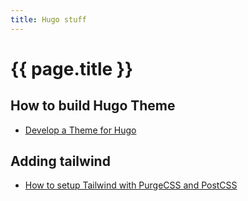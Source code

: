 ```yaml
---
title: Hugo stuff
---
```


# {{ page.title }}

## How to build Hugo Theme
* [Develop a Theme for Hugo](https://www.zeolearn.com/magazine/develop-a-theme-for-hugo)

## Adding tailwind
* [How to setup Tailwind with PurgeCSS and PostCSS](https://flaviocopes.com/tailwind-setup/)
